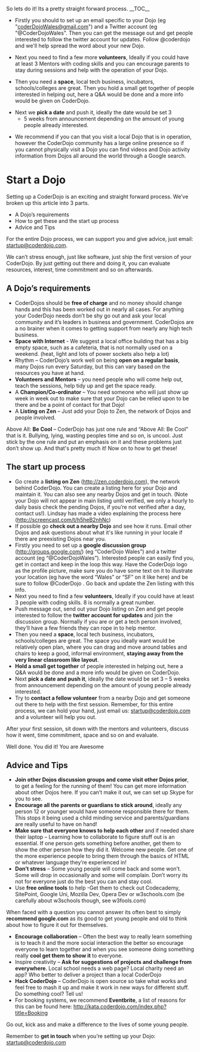 So lets do it\! Its a pretty straight forward process. \_\_TOC\_\_

  - Firstly you should to set up an email specific to your Dojo (eg
    "coderDojoWales@gmail.com") and a Twitter account (eg
    "@CoderDojoWales". Then you can get the message out and get people
    interested to follow the twitter account for updates. Follow
    @coderdojo and we'll help spread the word about your new Dojo.

<!-- end list -->

  - Next you need to find a few more **volunteers**, Ideally if you
    could have at least 3 Mentors with coding skills and you can
    encourage parents to stay during sessions and help with the
    operation of your Dojo.

<!-- end list -->

  - Then you need a **space**, local tech business, incubators,
    schools/colleges are great. Then you hold a small get together of
    people interested in helping out, here a Q\&A would be done and a
    more info would be given on CoderDojo.

<!-- end list -->

  - Next we **pick a date** and push it, ideally the date would be set 3
    - 5 weeks from announcement depending on the amount of young people
    already interested.

<!-- end list -->

  - We recommend if you can that you visit a local Dojo that is in
    operation, however the CoderDojo community has a large online
    presence so if you cannot physically visit a Dojo you can find
    videos and Dojo activity information from Dojos all around the world
    through a Google search.

# Start a Dojo

Setting up a CoderDojo is an exciting and straight forward process.
We’ve broken up this article into 3 parts.

  - A Dojo’s requirements
  - How to get these and the start up process
  - Advice and Tips

For the entire Dojo process, we can support you and give advice, just
email: startup@coderdojo.com.

We can’t stress enough, just like software, just ship the first version
of your CoderDojo. By just getting out there and doing it, you can
evaluate resources, interest, time commitment and so on afterwards.

## A Dojo’s requirements

  - CoderDojos should be **free of charge** and no money should change
    hands and this has been worked out in nearly all cases. For anything
    your CoderDojo needs don’t be shy go out and ask your local
    community and it’s leaders in business and government. CoderDojos
    are a no brainer when it comes to getting support from nearly any
    high tech business.
  - **Space with Internet** - We suggest a local office building that
    has a big empty space, such as a cafeteria, that is not normally
    used on a weekend. (heat, light and lots of power sockets also help
    a lot)
  - Rhythm – CoderDojo’s work well on being **open on a regular basis**,
    many Dojos run every Saturday, but this can vary based on the
    resources you have at hand.
  - **Volunteers and Mentors** – you need people who will come help out,
    teach the sessions, help tidy up and get the space ready.
  - A **Champion/Co-ordinator** – You need someone who will just show up
    week in week out to make sure that your Dojo can be relied upon to
    be there and be a point of contact for that Dojo\!
  - A **Listing on Zen** – Just add your Dojo to Zen, the network of
    Dojos and people involved.

Above All: **Be Cool** – CoderDojo has just one rule and “Above All: Be
Cool” that is it. Bullying, lying, wasting peoples time and so on, is
uncool. Just stick by the one rule and put an emphasis on it and these
problems just don’t show up. And that's pretty much it\! Now on to how
to get these\!

## The start up process

  - Go create a **listing on Zen** (http://zen.coderdojo.com), the
    network behind CoderDojo. You can create a listing here for your
    Dojo and maintain it. You can also see any nearby Dojos and get in
    touch. (Note your Dojo will not appear in main listing until
    verified, we only a hourly to daily basis check the pending Dojos,
    if you’re not verified after a day, contact us\!). Lindsay has made
    a video explaining the process here
    (http://screencast.com/t/h5heB2nhNc)
  - If possible go **check out a nearby Dojo** and see how it runs.
    Email other Dojos and ask questions about what it's like running in
    your locale if there are preexisting Dojos near you.
  - Firstly you need to set up a **google discussion group**
    (http://groups.google.com/) (eg “CoderDojo Wales”) and a twitter
    account (eg “@CoderDojoWales”). Interested people can easily find
    you, get in contact and keep in the loop this way. Have the
    CoderDojo logo as the profile picture, make sure you do have some
    text on it to illustrate your location (eg have the word “Wales” or
    “SF” on it like here) and be sure to follow @CoderDojo . Go back
    and update the Zen listing with this info.
  - Next you need to find a few **volunteers**, Ideally if you could
    have at least 3 people with coding skills. 8 is normally a great
    number.
  - Push message out, send out your Dojo listing on Zen and get people
    interested to follow the **twitter account for updates** and join
    the discussion group. Normally if you are or get a tech person
    involved, they’ll have a few friends they can rope in to help
    mentor.
  - Then you need a **space**, local tech business, incubators,
    schools/colleges are great. The space you ideally want would be
    relatively open plan, where you can drag and move around tables and
    chairs to keep a good, informal environment, **staying away from the
    very linear classroom like layout**.
  - **Hold a small get together** of people interested in helping out,
    here a Q\&A would be done and a more info would be given on
    CoderDojo.
  - Next **pick a date and push it**, ideally the date would be set 3 –
    5 weeks from announcement depending on the amount of young people
    already interested.
  - Try to **contact a fellow volunteer** from a nearby Dojo and get
    someone out there to help with the first session. Remember, for this
    entire process, we can hold your hand, just email us:
    startup@coderdojo.com and a volunteer will help you out.

After your first session, sit down with the mentors and volunteers,
discuss how it went, time commitment, space and so on and evaluate.

Well done. You did it\! You are Awesome

## Advice and Tips

  - **Join other Dojos discussion groups and come visit other Dojos
    prior**, to get a feeling for the running of them\! You can get more
    information about other Dojos here. If you can’t make it out, we can
    set up Skype for you to see.
  - **Encourage all the parents or guardians to stick around**, ideally
    any person 12 or younger would have someone responsible there for
    them. This stops it being used a child minding service and
    parents/guardians are really useful to have on hand\!
  - **Make sure that everyone knows to help each other** and if needed
    share their laptop – Learning how to collaborate to figure stuff out
    is an essential. If one person gets something before another, get
    them to show the other person how they did it. Welcome new people.
    Get one of the more experience people to bring them through the
    basics of HTML or whatever language they’re experienced in\!
  - **Don’t stress** – Some young people will come back and some won’t.
    Some will drop in occasionally and some will complain. Don’t worry
    its not for everyone just do the best you can and stay cool.
  - Use **free online tools** to help -Get them to check out Codecademy,
    SitePoint, Google Uni, Mozilla Dev, Opera Dev or w3schools.com (be
    carefully about w3schools though, see w3fools.com)

When faced with a question you cannot answer its often best to simply
**recommend google.com** as its good to get young people and old to
think about how to figure it out for themselves.

  - **Encourage collaboration** – Often the best way to really learn
    something is to teach it and the more social interaction the better
    so encourage everyone to learn together and when you see someone
    doing something really **cool get them to show it** to everyone.
  - Inspire creativity – **Ask for suggestions of projects and challenge
    from everywhere**. Local school needs a web page? Local charity need
    an app? Who better to deliver a project than a local CoderDojo
  - **Hack CoderDojo** – CoderDojo is open source so take what works and
    feel free to mash it up and make it work in new ways for different
    stuff. Do something cool? Tell us\!
  - For booking systems, we recommend **Eventbrite**, a list of reasons
    for this can be found here:
    <http://kata.coderdojo.com/index.php?title=Booking>

Go out, kick ass and make a difference to the lives of some young
people.

Remember to **get in touch** when you’re setting up your Dojo:
startup@coderdojo.com
